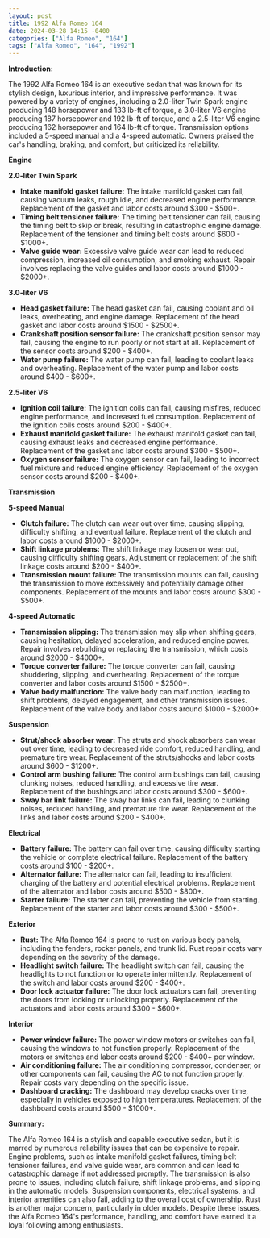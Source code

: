 ```yaml
---
layout: post
title: 1992 Alfa Romeo 164
date: 2024-03-28 14:15 -0400
categories: ["Alfa Romeo", "164"]
tags: ["Alfa Romeo", "164", "1992"]
---
```

**Introduction:**

The 1992 Alfa Romeo 164 is an executive sedan that was known for its stylish design, luxurious interior, and impressive performance. It was powered by a variety of engines, including a 2.0-liter Twin Spark engine producing 148 horsepower and 133 lb-ft of torque, a 3.0-liter V6 engine producing 187 horsepower and 192 lb-ft of torque, and a 2.5-liter V6 engine producing 162 horsepower and 164 lb-ft of torque. Transmission options included a 5-speed manual and a 4-speed automatic. Owners praised the car's handling, braking, and comfort, but criticized its reliability.

**Engine**

**2.0-liter Twin Spark**

* **Intake manifold gasket failure:** The intake manifold gasket can fail, causing vacuum leaks, rough idle, and decreased engine performance. Replacement of the gasket and labor costs around $300 - $500+.
* **Timing belt tensioner failure:** The timing belt tensioner can fail, causing the timing belt to skip or break, resulting in catastrophic engine damage. Replacement of the tensioner and timing belt costs around $600 - $1000+.
* **Valve guide wear:** Excessive valve guide wear can lead to reduced compression, increased oil consumption, and smoking exhaust. Repair involves replacing the valve guides and labor costs around $1000 - $2000+.

**3.0-liter V6**

* **Head gasket failure:** The head gasket can fail, causing coolant and oil leaks, overheating, and engine damage. Replacement of the head gasket and labor costs around $1500 - $2500+.
* **Crankshaft position sensor failure:** The crankshaft position sensor may fail, causing the engine to run poorly or not start at all. Replacement of the sensor costs around $200 - $400+.
* **Water pump failure:** The water pump can fail, leading to coolant leaks and overheating. Replacement of the water pump and labor costs around $400 - $600+.

**2.5-liter V6**

* **Ignition coil failure:** The ignition coils can fail, causing misfires, reduced engine performance, and increased fuel consumption. Replacement of the ignition coils costs around $200 - $400+.
* **Exhaust manifold gasket failure:** The exhaust manifold gasket can fail, causing exhaust leaks and decreased engine performance. Replacement of the gasket and labor costs around $300 - $500+.
* **Oxygen sensor failure:** The oxygen sensor can fail, leading to incorrect fuel mixture and reduced engine efficiency. Replacement of the oxygen sensor costs around $200 - $400+.

**Transmission**

**5-speed Manual**

* **Clutch failure:** The clutch can wear out over time, causing slipping, difficulty shifting, and eventual failure. Replacement of the clutch and labor costs around $1000 - $2000+.
* **Shift linkage problems:** The shift linkage may loosen or wear out, causing difficulty shifting gears. Adjustment or replacement of the shift linkage costs around $200 - $400+.
* **Transmission mount failure:** The transmission mounts can fail, causing the transmission to move excessively and potentially damage other components. Replacement of the mounts and labor costs around $300 - $500+.

**4-speed Automatic**

* **Transmission slipping:** The transmission may slip when shifting gears, causing hesitation, delayed acceleration, and reduced engine power. Repair involves rebuilding or replacing the transmission, which costs around $2000 - $4000+.
* **Torque converter failure:** The torque converter can fail, causing shuddering, slipping, and overheating. Replacement of the torque converter and labor costs around $1500 - $2500+.
* **Valve body malfunction:** The valve body can malfunction, leading to shift problems, delayed engagement, and other transmission issues. Replacement of the valve body and labor costs around $1000 - $2000+.

**Suspension**

* **Strut/shock absorber wear:** The struts and shock absorbers can wear out over time, leading to decreased ride comfort, reduced handling, and premature tire wear. Replacement of the struts/shocks and labor costs around $600 - $1200+.
* **Control arm bushing failure:** The control arm bushings can fail, causing clunking noises, reduced handling, and excessive tire wear. Replacement of the bushings and labor costs around $300 - $600+.
* **Sway bar link failure:** The sway bar links can fail, leading to clunking noises, reduced handling, and premature tire wear. Replacement of the links and labor costs around $200 - $400+.

**Electrical**

* **Battery failure:** The battery can fail over time, causing difficulty starting the vehicle or complete electrical failure. Replacement of the battery costs around $100 - $200+.
* **Alternator failure:** The alternator can fail, leading to insufficient charging of the battery and potential electrical problems. Replacement of the alternator and labor costs around $500 - $800+.
* **Starter failure:** The starter can fail, preventing the vehicle from starting. Replacement of the starter and labor costs around $300 - $500+.

**Exterior**

* **Rust:** The Alfa Romeo 164 is prone to rust on various body panels, including the fenders, rocker panels, and trunk lid. Rust repair costs vary depending on the severity of the damage.
* **Headlight switch failure:** The headlight switch can fail, causing the headlights to not function or to operate intermittently. Replacement of the switch and labor costs around $200 - $400+.
* **Door lock actuator failure:** The door lock actuators can fail, preventing the doors from locking or unlocking properly. Replacement of the actuators and labor costs around $300 - $600+.

**Interior**

* **Power window failure:** The power window motors or switches can fail, causing the windows to not function properly. Replacement of the motors or switches and labor costs around $200 - $400+ per window.
* **Air conditioning failure:** The air conditioning compressor, condenser, or other components can fail, causing the AC to not function properly. Repair costs vary depending on the specific issue.
* **Dashboard cracking:** The dashboard may develop cracks over time, especially in vehicles exposed to high temperatures. Replacement of the dashboard costs around $500 - $1000+.

**Summary:**

The Alfa Romeo 164 is a stylish and capable executive sedan, but it is marred by numerous reliability issues that can be expensive to repair. Engine problems, such as intake manifold gasket failures, timing belt tensioner failures, and valve guide wear, are common and can lead to catastrophic damage if not addressed promptly. The transmission is also prone to issues, including clutch failure, shift linkage problems, and slipping in the automatic models. Suspension components, electrical systems, and interior amenities can also fail, adding to the overall cost of ownership. Rust is another major concern, particularly in older models. Despite these issues, the Alfa Romeo 164's performance, handling, and comfort have earned it a loyal following among enthusiasts.
